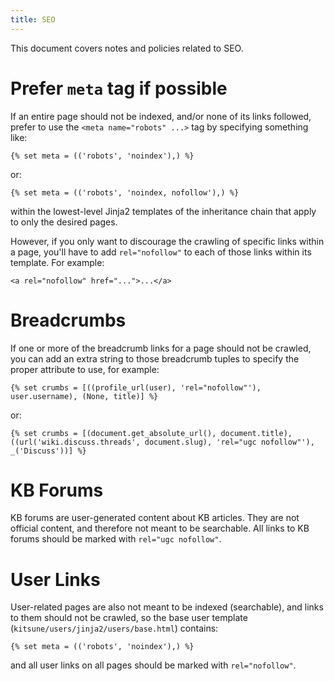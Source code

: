 ```yaml
---
title: SEO
---
```


This document covers notes and policies related to SEO.

# Prefer `meta` tag if possible

If an entire page should not be indexed, and/or none of its links
followed, prefer to use the `<meta name="robots" ...>` tag by specifying
something like:

    {% set meta = (('robots', 'noindex'),) %}

or:

    {% set meta = (('robots', 'noindex, nofollow'),) %}

within the lowest-level Jinja2 templates of the inheritance chain that
apply to only the desired pages.

However, if you only want to discourage the crawling of specific links
within a page, you\'ll have to add `rel="nofollow"` to each of those
links within its template. For example:

    <a rel="nofollow" href="...">...</a>

# Breadcrumbs

If one or more of the breadcrumb links for a page should not be crawled,
you can add an extra string to those breadcrumb tuples to specify the
proper attribute to use, for example:

    {% set crumbs = [((profile_url(user), 'rel="nofollow"'), user.username), (None, title)] %}

or:

    {% set crumbs = [(document.get_absolute_url(), document.title), ((url('wiki.discuss.threads', document.slug), 'rel="ugc nofollow"'), _('Discuss'))] %}

# KB Forums

KB forums are user-generated content about KB articles. They are not
official content, and therefore not meant to be searchable. All links to
KB forums should be marked with `rel="ugc nofollow"`.

# User Links

User-related pages are also not meant to be indexed (searchable), and
links to them should not be crawled, so the base user template
(`kitsune/users/jinja2/users/base.html`) contains:

    {% set meta = (('robots', 'noindex'),) %}

and all user links on all pages should be marked with `rel="nofollow"`.
